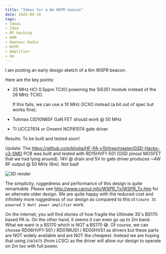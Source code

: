 ```yaml
---
title: "Ideas for a 6m WSPR beacon"
date: 2025-04-10
tags:
- Ideas
- Idea
- RF Hacking
- HAM
- Amateur Radio
- WSPR
- Amplifier
- 6m
---
```


I am posting an early design sketch of a 6m WSPR beacon.

Here are the key points:

- 25 MHz HCI 0.5ppm TCXO powering the Si5351 module instead of the 26 MHz TCXO.

  If this fails, we can use a 10 MHz OCXO instead (a bit out of spec but works fine).

- Tokmas CID10N65F GaN FET should work @ 50 MHz

- TI UCC27614 or Onsemi NCP81074 gate driver

Results: To be built and tested soon!

Update: The https://github.com/kholia/HF-PA-v10/tree/master/GSD-Hacks-v3-SMD PCB was built and tested with RD15HVF1-501 (GSD pinout MOSFET that we had lying around). 14V @ drain and 5V to gate driver produces ~4W RF output @ 50 MHz (6m). Not bad!

![3D render](/images/6m-amplifier-GSD-2.png)

The simplicity, ruggedness and performance of this design is quite remarkable. Please see http://www.carnut.info/WSPR_Tx/WSPR_Tx.htm for an alternate older design. We are quite happy with the reduced cost and infinitely more ruggedness of our design as compared to this `Ultimate 3S powered 5 Watt power amplifier` work.

On the internet, you will find stories of how fragile the Ultimate 3S's BS170 based PA is. On the other hand, it seems it can even go up to 2m band. What we want is a BS170 which is NOT a BS170 😅. Of course, we can choose RD06HVF1-501 / RD01MUS1 / RD00HVS1 as drivers but these parts are NOT widely available and are NOT the cheapest. Instead we are hoping that using `2SK3475` (from LCSC) as the driver will allow our design to operate on 2m too with full power.
